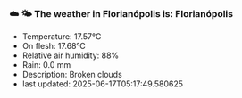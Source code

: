 ### ☁️ 🌤️  The weather in Florianópolis is: Florianópolis

- Temperature: 17.57°C
- On flesh: 17.68°C
- Relative air humidity: 88%
- Rain: 0.0 mm
- Description: Broken clouds
- last updated: 2025-06-17T05:17:49.580625

